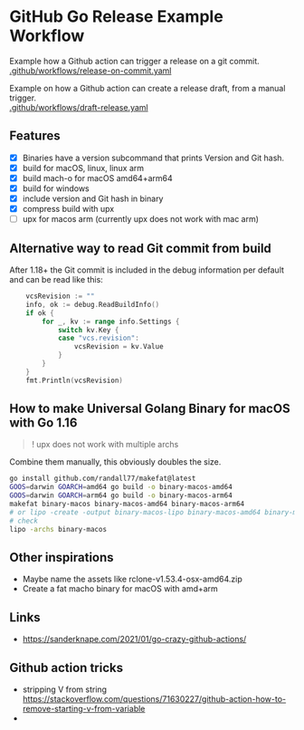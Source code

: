 # GitHub Go Release Example Workflow
Example how a Github action can trigger a release on a git commit.
[.github/workflows/release-on-commit.yaml](/.github/workflows/release-on-commit.yaml)

Example on how a Github action can create a release draft, from a manual trigger.<br>
[.github/workflows/draft-release.yaml](/.github/workflows/draft-release.yaml)

## Features
- [x] Binaries have a version subcommand that prints Version and Git hash.
- [x] build for macOS, linux, linux arm
- [x] build mach-o for macOS amd64+arm64
- [x] build for windows
- [x] include version and Git hash in binary
- [x] compress build with upx
- [ ] upx for macos arm (currently upx does not work with mac arm)

## Alternative way to read Git commit from build
After 1.18+ the Git commit is included in the debug information per default and can be read like this:
```Go
	vcsRevision := ""
	info, ok := debug.ReadBuildInfo()
	if ok {
		for _, kv := range info.Settings {
			switch kv.Key {
			case "vcs.revision":
				vcsRevision = kv.Value
			}
		}
	}
	fmt.Println(vcsRevision)
```

## How to make Universal Golang Binary for macOS with Go 1.16
> ! upx does not work with multiple archs

Combine them manually, this obviously doubles the size.
```bash
go install github.com/randall77/makefat@latest
GOOS=darwin GOARCH=amd64 go build -o binary-macos-amd64
GOOS=darwin GOARCH=arm64 go build -o binary-macos-arm64
makefat binary-macos binary-macos-amd64 binary-macos-arm64
# or lipo -create -output binary-macos-lipo binary-macos-amd64 binary-macos-arm64
# check
lipo -archs binary-macos
```

## Other inspirations
* Maybe name the assets like rclone-v1.53.4-osx-amd64.zip
* Create a fat macho binary for macOS with amd+arm

## Links
* https://sanderknape.com/2021/01/go-crazy-github-actions/

## Github action tricks
* stripping V from string https://stackoverflow.com/questions/71630227/github-action-how-to-remove-starting-v-from-variable
*
